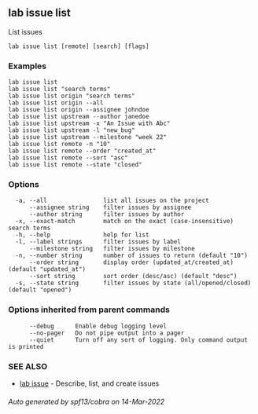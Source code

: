 ## lab issue list

List issues

```
lab issue list [remote] [search] [flags]
```

### Examples

```
lab issue list
lab issue list "search terms"
lab issue list origin "search terms"
lab issue list origin --all
lab issue list origin --assignee johndoe
lab issue list upstream --author janedoe
lab issue list upstream -x "An Issue with Abc"
lab issue list upstream -l "new_bug"
lab issue list upstream --milestone "week 22"
lab issue list remote -n "10"
lab issue list remote --order "created_at"
lab issue list remote --sort "asc"
lab issue list remote --state "closed"
```

### Options

```
  -a, --all                list all issues on the project
      --assignee string    filter issues by assignee
      --author string      filter issues by author
  -x, --exact-match        match on the exact (case-insensitive) search terms
  -h, --help               help for list
  -l, --label strings      filter issues by label
      --milestone string   filter issues by milestone
  -n, --number string      number of issues to return (default "10")
      --order string       display order (updated_at/created_at) (default "updated_at")
      --sort string        sort order (desc/asc) (default "desc")
  -s, --state string       filter issues by state (all/opened/closed) (default "opened")
```

### Options inherited from parent commands

```
      --debug      Enable debug logging level
      --no-pager   Do not pipe output into a pager
      --quiet      Turn off any sort of logging. Only command output is printed
```

### SEE ALSO

* [lab issue](lab_issue.md)	 - Describe, list, and create issues

###### Auto generated by spf13/cobra on 14-Mar-2022
